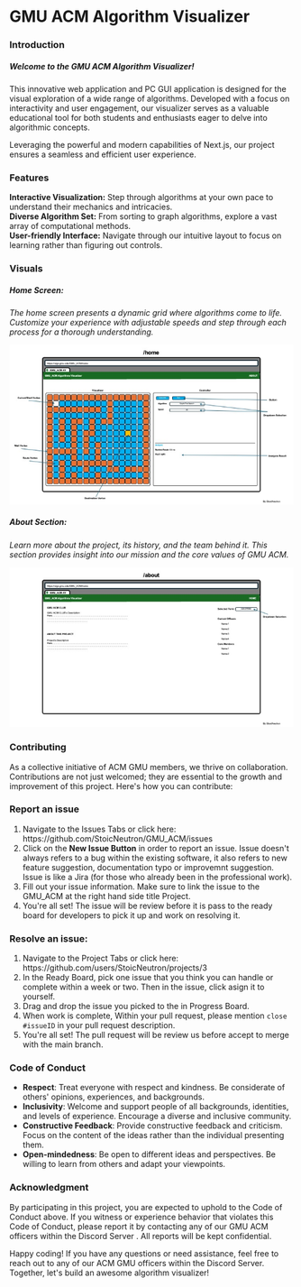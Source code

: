 <h1>GMU ACM Algorithm Visualizer</h1>
<h3>Introduction</h3>
<h5>Welcome to the GMU ACM Algorithm Visualizer! </h4>
<p>This innovative web application and PC GUI application is designed for the visual exploration of a wide range of algorithms. Developed with a focus on interactivity and user engagement, our visualizer serves as a valuable educational tool for both students and enthusiasts eager to delve into algorithmic concepts.

Leveraging the powerful and modern capabilities of Next.js, our project ensures a seamless and efficient user experience.</p>

<h3>Features</h3>
<p><b>Interactive Visualization:</b> Step through algorithms at your own pace to understand their mechanics and intricacies.<br><b>Diverse Algorithm Set:</b> From sorting to graph algorithms, explore a vast array of computational methods.<br><b>User-friendly Interface:</b> Navigate through our intuitive layout to focus on learning rather than figuring out controls.</p>

<h3>Visuals</h3>
<h5>Home Screen:</h6>
<p><i>The home screen presents a dynamic grid where algorithms come to life. Customize your experience with adjustable speeds and step through each process for a thorough understanding.</i><p>

<img src="ACMProjectBluePrint.jpg"> 

<h5>About Section:</h5>
<p><i>Learn more about the project, its history, and the team behind it. This section provides insight into our mission and the core values of GMU ACM.</i><p>

<img src="ACMProjectBluePrint2.jpg"> 

<h3>Contributing</h3>
<p>As a collective initiative of ACM GMU members, we thrive on collaboration. Contributions are not just welcomed; they are essential to the growth and improvement of this project. Here's how you can contribute:</p>

<h3>Report an issue</h3>
<ol>
  <li>Navigate to the Issues Tabs or click here: https://github.com/StoicNeutron/GMU_ACM/issues</li>
  <li>Click on the <b>New Issue Button</b> in order to report an issue. Issue doesn't always refers to a bug within the existing software, it also refers to new feature suggestion, documentation typo or improvemnt suggestion. Issue is like a Jira (for those who already been in the professional work).</li>
  <li>Fill out your issue information. Make sure to link the issue to the GMU_ACM at the right hand side title Project.</li>
  <li>You're all set! The issue will be review before it is pass to the ready board for developers to pick it up and work on resolving it.</li>
</ol>

<h3>Resolve an issue:</h3>
<ol>
  <li>Navigate to the Project Tabs or click here: https://github.com/users/StoicNeutron/projects/3 </li>
  <li>In the Ready Board, pick one issue that you think you can handle or complete within a week or two. Then in the issue, click asign it to yourself.</li>
  <li>Drag and drop the issue you picked to the in Progress Board.</li>
  <li>When work is complete, Within your pull request, please mention <code>close #issueID</code> in your pull request description.</li>
  <li>You're all set! The pull request will be review us before accept to merge with the main branch.</li>
</ol>

<h3>Code of Conduct</h3>
<ul>
  <li><b>Respect</b>: Treat everyone with respect and kindness. Be considerate of others' opinions, experiences, and backgrounds.</li>
  <li><b>Inclusivity</b>: Welcome and support people of all backgrounds, identities, and levels of experience. Encourage a diverse and inclusive community.</li>
  <li><b>Constructive Feedback</b>: Provide constructive feedback and criticism. Focus on the content of the ideas rather than the individual presenting them.</li>
  <li><b>Open-mindedness</b>: Be open to different ideas and perspectives. Be willing to learn from others and adapt your viewpoints.</li>
</ul>

<h3>Acknowledgment</h3>
<p>By participating in this project, you are expected to uphold to the Code of Conduct above. If you witness or experience behavior that violates this Code of Conduct, please report it by contacting any of our GMU ACM officers within the Discord Server . All reports will be kept confidential.</p>

<p>Happy coding! If you have any questions or need assistance, feel free to reach out to any of our ACM GMU officers within the Discord Server. Together, let's build an awesome algorithm visualizer!</p>